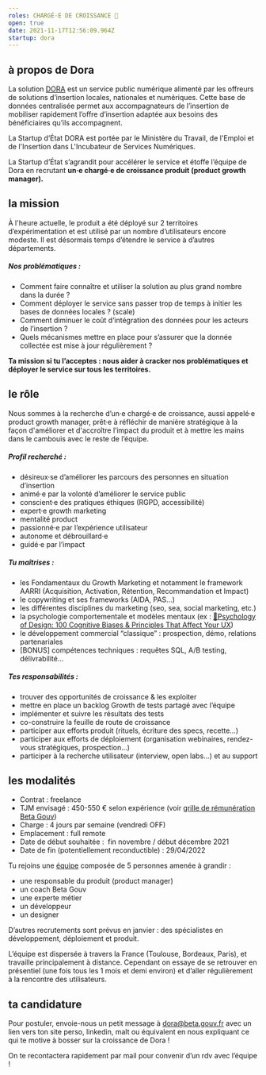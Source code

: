 ```yaml
---
roles: CHARGÉ·E DE CROISSANCE 🌱
open: true
date: 2021-11-17T12:56:09.964Z
startup: dora
---
```

## à propos de Dora

La solution [DORA](https://dora.fabrique.social.gouv.fr/) est un service public numérique alimenté par les offreurs de solutions d’insertion locales, nationales et numériques. Cette base de données centralisée permet aux accompagnateurs de l’insertion de mobiliser rapidement l’offre d’insertion adaptée aux besoins des bénéficiaires qu’ils accompagnent.

La Startup d’État DORA est portée par le Ministère du Travail, de l'Emploi et de l'Insertion dans L'Incubateur de Services Numériques. 

La Startup d’État s’agrandit pour accélérer le service et étoffe l’équipe de Dora en recrutant **un·e chargé·e de croissance produit (product growth manager).**

## la mission

À l'heure actuelle, le produit a été déployé sur 2 territoires d’expérimentation et est utilisé par un nombre d’utilisateurs encore modeste. Il est désormais temps d’étendre le service à d’autres départements.  

##### Nos problématiques : 

* Comment faire connaître et utiliser la solution au plus grand nombre dans la durée ?
* Comment déployer le service sans passer trop de temps à initier les bases de données locales ? (scale)
* Comment diminuer le coût d’intégration des données pour les acteurs de l’insertion ?
* Quels mécanismes mettre en place pour s’assurer que la donnée collectée est mise à jour régulièrement ?  

**Ta mission si tu l’acceptes : nous aider à cracker nos problématiques et déployer le service sur tous les territoires.**  

## le rôle

Nous sommes à la recherche d’un·e chargé·e de croissance, aussi appelé·e product growth manager, prêt·e à réfléchir de manière stratégique à la façon d'améliorer et d'accroître l’impact du produit et à mettre les mains dans le cambouis avec le reste de l’équipe.  

##### Profil recherché :

* désireux·se d’améliorer les parcours des personnes en situation d’insertion
* animé·e par la volonté d’améliorer le service public
* conscient·e des pratiques éthiques (RGPD, accessibilité)
* expert·e growth marketing
* mentalité product
* passionné·e par l’expérience utilisateur
* autonome et débrouillard·e 
* guidé·e par l’impact  

##### Tu maîtrises : 

* les Fondamentaux du Growth Marketing et notamment le framework AARRI (Acquisition, Activation, Rétention, Recommandation et Impact)
* le copywriting et ses frameworks (AIDA, PAS…)
* les différentes disciplines du marketing (seo, sea, social marketing, etc.)
* la psychologie comportementale et modèles mentaux (ex : [🧠Psychology of Design: 100 Cognitive Biases & Principles That Affect Your UX](https://growth.design/psychology))
* le développement commercial “classique” : prospection, démo, relations partenariales
* \[BONUS] compétences techniques : requêtes SQL, A/B testing, délivrabilité...  

##### Tes responsabilités : 

* trouver des opportunités de croissance & les exploiter
* mettre en place un backlog Growth de tests partagé avec l’équipe
* implémenter et suivre les résultats des tests
* co-construire la feuille de route de croissance
* participer aux efforts produit (rituels, écriture des specs, recette…) 
* participer aux efforts de déploiement (organisation webinaires, rendez-vous stratégiques, prospection…)
* participer à la recherche utilisateur (interview, open labs...) et au support  

## les modalités

* Contrat : freelance
* TJM envisagé : 450-550 € selon expérience (voir [grille de rémunération Beta Gouv](https://doc.incubateur.net/communaute/travailler-a-beta-gouv/recrutement/les-differents-statuts/independants-freelances/remuneration))
* Charge : 4 jours par semaine (vendredi OFF)
* Emplacement : full remote
* Date de début souhaitée :  fin novembre / début décembre 2021
* Date de fin (potentiellement reconductible) : 29/04/2022  

Tu rejoins une [équipe](https://beta.gouv.fr/startups/dora.html) composée de 5 personnes amenée à grandir : 

* une responsable du produit (product manager)
* un coach Beta Gouv
* une experte métier
* un développeur
* un designer  

D’autres recrutements sont prévus en janvier : des spécialistes en développement, déploiement et produit.

L’équipe est dispersée à travers la France (Toulouse, Bordeaux, Paris), et travaille principalement à distance. Cependant on essaye de se retrouver en présentiel (une fois tous les 1 mois et demi environ) et d’aller régulièrement à la rencontre des utilisateurs.

## ta candidature

Pour postuler, envoie-nous un petit message à [dora@beta.gouv.fr](mailto:dora@beta.gouv.fr) avec un lien vers ton site perso, linkedin, malt ou équivalent en nous expliquant ce qui te motive à bosser sur la croissance de Dora ! 

On te recontactera rapidement par mail pour convenir d’un rdv avec l’équipe !